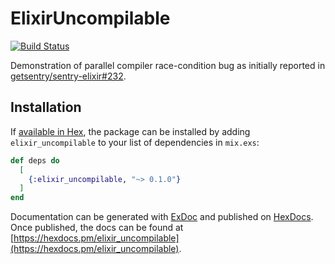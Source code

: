 # ElixirUncompilable

[![Build Status](https://travis-ci.org/potatosalad/elixir_uncompilable.svg?branch=master)](https://travis-ci.org/potatosalad/elixir_uncompilable)

Demonstration of parallel compiler race-condition bug as initially reported in [getsentry/sentry-elixir#232](https://github.com/getsentry/sentry-elixir/issues/232).

## Installation

If [available in Hex](https://hex.pm/docs/publish), the package can be installed
by adding `elixir_uncompilable` to your list of dependencies in `mix.exs`:

```elixir
def deps do
  [
    {:elixir_uncompilable, "~> 0.1.0"}
  ]
end
```

Documentation can be generated with [ExDoc](https://github.com/elixir-lang/ex_doc)
and published on [HexDocs](https://hexdocs.pm). Once published, the docs can
be found at [https://hexdocs.pm/elixir_uncompilable](https://hexdocs.pm/elixir_uncompilable).

